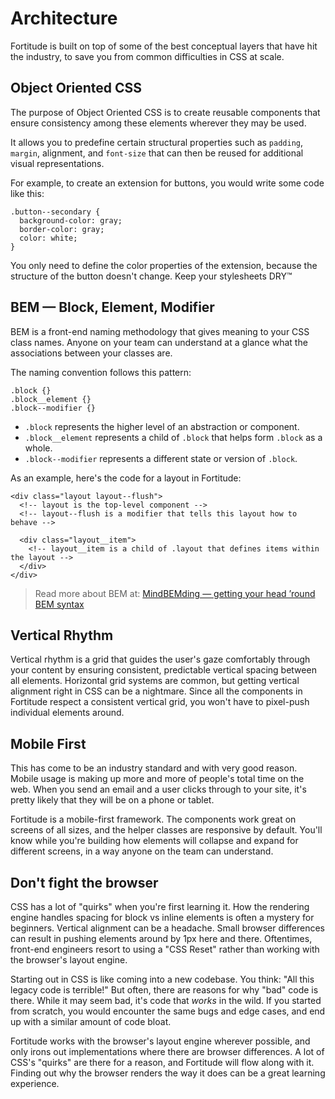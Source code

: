 # Architecture

Fortitude is built on top of some of the best conceptual layers that have hit the industry, to save you from common difficulties in CSS at scale.

## Object Oriented CSS

The purpose of Object Oriented CSS is to create reusable components that ensure consistency among these elements wherever they may be used.

It allows you to predefine certain structural properties such as `padding`, `margin`, alignment, and `font-size` that can then be reused for additional visual representations.

For example, to create an extension for buttons, you would write some code like this:

```scss_example
.button--secondary {
  background-color: gray;
  border-color: gray;
  color: white;
}
```

You only need to define the color properties of the extension, because the structure of the button doesn't change. Keep your stylesheets DRY&#8482;

## BEM &mdash; Block, Element, Modifier

BEM is a front-end naming methodology that gives meaning to your CSS class names. Anyone on your team can understand at a glance what the associations between your classes are.

The naming convention follows this pattern:

```scss_example
.block {}
.block__element {}
.block--modifier {}
```

* `.block` represents the higher level of an abstraction or component.
* `.block__element` represents a child of `.block` that helps form `.block` as a whole.
* `.block--modifier` represents a different state or version of `.block`.

As an example, here's the code for a layout in Fortitude:

```html_example
<div class="layout layout--flush">
  <!-- layout is the top-level component -->
  <!-- layout--flush is a modifier that tells this layout how to behave -->

  <div class="layout__item">
    <!-- layout__item is a child of .layout that defines items within the layout -->
  </div>
</div>
```

> Read more about BEM at: [MindBEMding &mdash; getting your head &rsquo;round BEM syntax](http://csswizardry.com/2013/01/mindbemding-getting-your-head-round-bem-syntax/)

## Vertical Rhythm

Vertical rhythm is a grid that guides the user's gaze comfortably through your content by ensuring consistent, predictable vertical spacing between all elements. Horizontal grid systems are common, but getting vertical alignment right in CSS can be a nightmare. Since all the components in Fortitude respect a consistent vertical grid, you won't have to pixel-push individual elements around.

## Mobile First

This has come to be an industry standard and with very good reason. Mobile usage is making up more and more of people's total time on the web. When you send an email and a user clicks through to your site, it's pretty likely that they will be on a phone or tablet.

Fortitude is a mobile-first framework. The components work great on screens of all sizes, and the helper classes are responsive by default. You'll know while you're building how elements will collapse and expand for different screens, in a way anyone on the team can understand.

## Don't fight the browser

CSS has a lot of "quirks" when you're first learning it. How the rendering engine handles spacing for block vs inline elements is often a mystery for beginners. Vertical alignment can be a headache. Small browser differences can result in pushing elements around by 1px here and there. Oftentimes, front-end engineers resort to using a "CSS Reset" rather than working with the browser's layout engine.

Starting out in CSS is like coming into a new codebase. You think: "All this legacy code is terrible!" But often, there are reasons for why "bad" code is there. While it may seem bad, it's code that *works* in the wild. If you started from scratch, you would encounter the same bugs and edge cases, and end up with a similar amount of code bloat.

Fortitude works with the browser's layout engine wherever possible, and only irons out implementations where there are browser differences. A lot of CSS's "quirks" are there for a reason, and Fortitude will flow along with it. Finding out why the browser renders the way it does can be a great learning experience.

